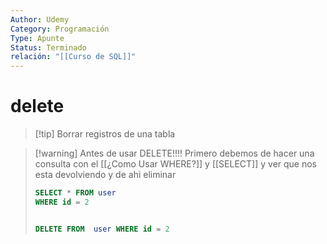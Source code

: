 ```yaml
---
Author: Udemy
Category: Programación
Type: Apunte
Status: Terminado
relación: "[[Curso de SQL]]"
---
```

# delete
>[!tip] Borrar registros de una tabla


>[!warning] Antes de usar DELETE!!!!
>Primero debemos de hacer una consulta con el [[¿Como Usar WHERE?]] y [[SELECT]] y ver que nos esta devolviendo y de ahi eliminar
>```SQL
>SELECT * FROM user
>WHERE id = 2
>
>
>DELETE FROM  user WHERE id = 2
>```

